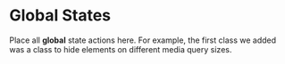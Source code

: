 # Global States

Place all __global__ state actions here. For example, the first class we added was a class to hide elements on different media query sizes.